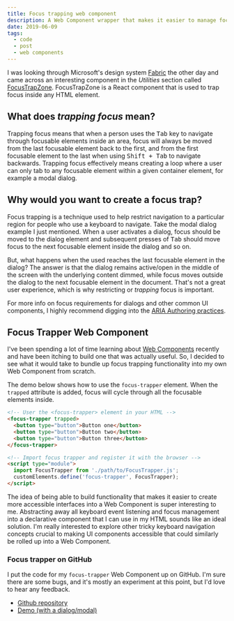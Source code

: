 ```yaml
---
title: Focus trapping web component
description: A Web Component wrapper that makes it easier to manage focus trapping
date: 2019-06-09
tags:
  - code
  - post
  - web components
---
```

I was looking through Microsoft's design system [Fabric](https://developer.microsoft.com/en-us/fabric#/) the other day and came across an interesting component in the _Utilities_ section called [FocusTrapZone](https://developer.microsoft.com/en-us/fabric#/controls/web/focustrapzone). FocusTrapZone is a React component that is used to trap focus inside any HTML element. 

## What does _trapping focus_ mean?
Trapping focus means that when a person uses the <kbd>Tab</kbd> key to navigate through focusable elements inside an area, focus will always be moved from the last focusable element back to the first, and from the first focusable element to the last when using <kbd>Shift + Tab</kbd> to navigate backwards. Trapping focus effectively means creating a loop where a user can only tab to any focusable element within a given container element, for example a modal dialog.

## Why would you want to create a focus trap?
Focus trapping is a technique used to help restrict navigation to a particular region for people who use a keyboard to navigate. Take the modal dialog example I just mentioned. When a user activates a dialog, focus should be moved to the dialog element and subsequent presses of <kbd>Tab</kbd> should move focus to the next focusable element inside the dialog and so on. 

But, what happens when the used reaches the last focusable element in the dialog? The answer is that the dialog remains active/open in the middle of the screen with the underlying content dimmed, while focus moves outside the dialog to the next focusable element in the document. That's not a great user experience, which is why restricting or _trapping_ focus is important.

For more info on focus requirements for dialogs and other common UI components, I highly recommend digging into the [ARIA Authoring practices](https://www.w3.org/TR/wai-aria-practices-1.1/).

## Focus Trapper Web Component
I've been spending a lot of time learning about [Web Components](https://developer.mozilla.org/en-US/docs/Web/Web_Components) recently and have been itching to build one that was actually useful. So, I decided to see what it would take to bundle up focus trapping functionality into my own Web Component from scratch.

The demo below shows how to use the `focus-trapper` element. When the `trapped` attribute is added, focus will cycle through all the focusable elements inside.

```html
<!-- User the <focus-trapper> element in your HTML -->
<focus-trapper trapped>
  <button type="button">Button one</button>
  <button type="button">Button two</button>
  <button type="button">Button three</button>
</focus-trapper>

<!-- Import focus trapper and register it with the browser -->
<script type="module">
  import FocusTrapper from './path/to/FocusTrapper.js';
  customElements.define('focus-trapper', FocusTrapper);
</script>
```

The idea of being able to build functionality that makes it easier to create more accessible interfaces into a Web Component is super interesting to me. Abstracting away all keyboard event listening and focus management into a declarative component that I can use in my HTML sounds like an ideal solution. I'm really interested to explore other tricky keyboard navigation concepts crucial to making UI components accessible that could similarly be rolled up into a Web Component.

### Focus trapper on GitHub
I put the code for my `focus-trapper` Web Component up on GitHub. I'm sure there are some bugs, and it's mostly an experiment at this point, but I'd love to hear any feedback.

- [Github repository](https://github.com/levimcg/focus-trapper)
- [Demo (with a dialog/modal)](https://levimcg.github.io/focus-trapper/)





